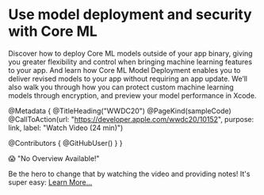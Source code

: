# Use model deployment and security with Core ML

Discover how to deploy Core ML models outside of your app binary, giving you greater flexibility and control when bringing machine learning features to your app. And learn how Core ML Model Deployment enables you to deliver revised models to your app without requiring an app update. We’ll also walk you through how you can protect custom machine learning models through encryption, and preview your model performance in Xcode.

@Metadata {
   @TitleHeading("WWDC20")
   @PageKind(sampleCode)
   @CallToAction(url: "https://developer.apple.com/wwdc20/10152", purpose: link, label: "Watch Video (24 min)")

   @Contributors {
      @GitHubUser(<replace this with your GitHub handle>)
   }
}

😱 "No Overview Available!"

Be the hero to change that by watching the video and providing notes! It's super easy:
 [Learn More…](https://wwdcnotes.com/documentation/wwdcnotes/contributing)
